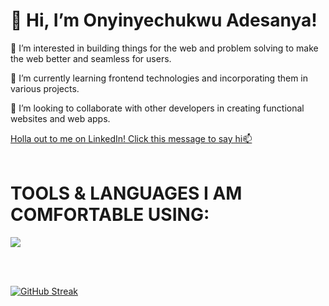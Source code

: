 <h1>👋 Hi, I’m Onyinyechukwu Adesanya!</h1>
<p>👀 I’m interested in building things for the web and problem solving to make the web better and  seamless for users.</p>
<p> 🌱 I’m currently learning frontend technologies and incorporating them in various projects.</p>
<p>💞️ I’m looking to collaborate with other developers in creating functional websites and web apps.</p>
<a href="https://www.linkedin.com/in/onyinyechukwu-adesanya-517489204/">Holla out to me on LinkedIn! Click this message to say hi📫  </a>

  <br/>
<br />
<h1 align="left">TOOLS & LANGUAGES I AM COMFORTABLE USING:</h1>
<p>
  <a href="https://skillicons.dev">
    <img src="https://skillicons.dev/icons?i=html,css,js,bootstrap,ts,tailwind,scss,styledcomponents,materialui,pinia,vue,react,redux,nextjs,firebase,supabase,mongodb,prisma,postman,git,github,vercel,vscode,powershell,figma,vite" />
  </a>
</p>
<br/>
<br />

[![GitHub Streak](https://streak-stats.demolab.com?user=Yinye013&theme=synthwave&border_radius=6.5&card_width=506)](https://git.io/streak-stats)








